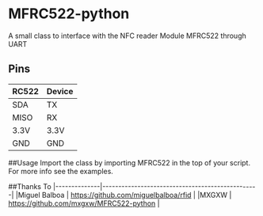 MFRC522-python
==============

A small class to interface with the NFC reader Module MFRC522 through UART

## Pins


| RC522| Device | 
|------|--------|
| SDA  |  TX  	| 
| MISO |  RX  	| 
| 3.3V |  3.3V 	| 
| GND  |  GND 	|


##Usage
Import the class by importing MFRC522 in the top of your script. For more info see the examples.

##Thanks To
|--------------|-------------------------------------------------|
|Miguel Balboa |	https://github.com/miguelbalboa/rfid	 |
|MXGXW	       |	https://github.com/mxgxw/MFRC522-python  |
